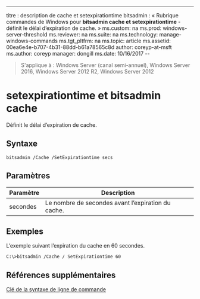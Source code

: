 ---
titre : description de cache et setexpirationtime bitsadmin : « Rubrique commandes de Windows pour **bitsadmin cache et setexpirationtime** -définit le délai d’expiration de cache. »
ms.custom: na ms.prod: windows-server-threshold ms.reviewer: na ms.suite: na ms.technology: manage-windows-commands ms.tgt_pltfrm: na ms.topic: article ms.assetid: 00ea6e4e-b707-4b31-88dd-b61a78565c8d author: coreyp-at-msft ms.author: coreyp manager: dongill ms.date: 10/16/2017 --

>S'applique à : Windows Server (canal semi-annuel), Windows Server 2016, Windows Server 2012 R2, Windows Server 2012

# <a name="bitsadmin-cache-and-setexpirationtime"></a>setexpirationtime et bitsadmin cache
Définit le délai d’expiration de cache.
## <a name="syntax"></a>Syntaxe
```
bitsadmin /Cache /SetExpirationtime secs
```
## <a name="parameters"></a>Paramètres
|Paramètre|Description|
|-------|--------|
|secondes|Le nombre de secondes avant l’expiration du cache.|
## <a name="BKMK_examples"></a>Exemples
L’exemple suivant l’expiration du cache en 60 secondes.
```
C:\>bitsadmin /Cache / SetExpirationtime 60
```
## <a name="additional-references"></a>Références supplémentaires
[Clé de la syntaxe de ligne de commande](command-line-syntax-key.md)
